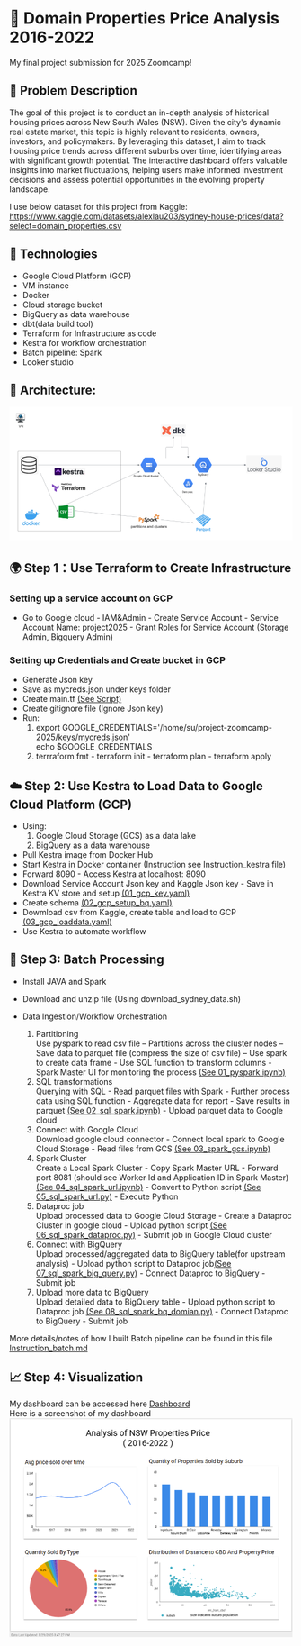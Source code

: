 # 🚀 Domain Properties Price Analysis 2016-2022
My final project submission for 2025 Zoomcamp!
## 📝 Problem Description
The goal of this project is to conduct an in-depth analysis of historical housing prices across New South Wales (NSW). Given the city's dynamic real estate market, this topic is highly relevant to residents, owners, investors, and policymakers. By leveraging this dataset, I aim to track housing price trends across different suburbs over time, identifying areas with significant growth potential. The interactive dashboard offers valuable insights into market fluctuations, helping users make informed investment decisions and assess potential opportunities in the evolving property landscape.

I use below dataset for this project from Kaggle:<br>
    https://www.kaggle.com/datasets/alexlau203/sydney-house-prices/data?select=domain_properties.csv

## 🔧 Technologies

* Google Cloud Platform (GCP)
* VM instance
* Docker
* Cloud storage bucket 
* BigQuery as data warehouse
* dbt(data build tool)
* Terraform for Infrastructure as code
* Kestra for workflow orchestration
* Batch pipeline: Spark
* Looker studio

## 🧱 Architecture:
![Architecture](architecture.png)

## 🌍 Step 1：Use Terraform to Create Infrastructure
### Setting up a service account on GCP
* Go to Google cloud - IAM&Admin - Create Service Account - Service Account Name: project2025 - Grant Roles for Service Account (Storage Admin, Bigquery Admin)
### Setting up Credentials and Create bucket in GCP
* Generate Json key 
* Save as mycreds.json under keys folder
* Create main.tf [(See Script)](https://github.com/Alisasu3/project-zoomcamp-2025/blob/main/Terraform/main.tf) 
* Create gitignore file (Ignore Json key) 
* Run:
    1. export GOOGLE_CREDENTIALS='/home/su/project-zoomcamp-2025/keys/mycreds.json'<br>echo $GOOGLE_CREDENTIALS  
    2. terrraform fmt - terraform init - terraform plan - terraform apply

## ☁️ Step 2: Use Kestra to Load Data to Google Cloud Platform (GCP) 
* Using: 
    1. Google Cloud Storage (GCS) as a data lake 
    2. BigQuery as a data warehouse
* Pull Kestra image from Docker Hub
* Start Kestra in Docker container (Instruction see Instruction_kestra file)
* Forward 8090 - Access Kestra at localhost: 8090
* Download Service Account Json key and Kaggle Json key - Save in Kestra KV store and setup [(01_gcp_key.yaml)](https://github.com/Alisasu3/project-zoomcamp-2025/blob/main/Kestra/01_gcp_key.yaml)
* Create schema [(02_gcp_setup_bq.yaml)](https://github.com/Alisasu3/project-zoomcamp-2025/blob/main/Kestra/02_gcp_setup_bq.yaml)
* Dowmload csv from Kaggle, create table and load to GCP [(03_gcp_loaddata.yaml)](https://github.com/Alisasu3/project-zoomcamp-2025/blob/main/Kestra/03_gcp_loaddata.yaml) 
* Use Kestra to automate workflow 

## 🔄 Step 3: Batch Processing
* Install JAVA and Spark 
* Download and unzip file (Using download_sydney_data.sh)
* Data Ingestion/Workflow Orchestration 

    1. Partitioning<br>
    Use pyspark to read csv file – Partitions across the cluster nodes – Save data to parquet file (compress the size of csv file) – Use spark to create data frame - Use SQL function to transform columns - Spark Master UI for monitoring the process [(See 01_pyspark.ipynb)](https://github.com/Alisasu3/project-zoomcamp-2025/blob/main/Batch/code/01_pyspark.ipynb)
    2. SQL transformations<br>
    Querying with SQL - Read parquet files with Spark - Further process data using SQL function - Aggregate data for report - Save results in parquet [(See 02_sql_spark.ipynb)](https://github.com/Alisasu3/project-zoomcamp-2025/blob/main/Batch/code/02_sql_spark.ipynb) - Upload parquet data to Google cloud
    3. Connect with Google Cloud<br>
    Download google cloud connector - Connect local spark to Google Cloud Storage - Read files from GCS [(See 03_spark_gcs.ipynb)](https://github.com/Alisasu3/project-zoomcamp-2025/blob/main/Batch/code/03_spark_gcs.ipynb)
    4. Spark Cluster<br>
    Create a Local Spark Cluster - Copy Spark Master URL - Forward port 8081 (should see Worker Id and Application ID in Spark Master) [(See 04_sql_spark_url.ipynb)](https://github.com/Alisasu3/project-zoomcamp-2025/blob/main/Batch/code/04_sql_spark_url.ipynb) - Convert to Python script [(See 05_sql_spark_url.py)](https://github.com/Alisasu3/project-zoomcamp-2025/blob/main/Batch/code/05_sql_spark_url.py) - Execute Python
    5. Dataproc job<br>
    Upload processed data to Google Cloud Storage - Create a Dataproc Cluster in google cloud - Upload python script [(See 06_sql_spark_dataproc.py)](https://github.com/Alisasu3/project-zoomcamp-2025/blob/main/Batch/code/06_sql_spark_dataproc.py)  - Submit job in Google Cloud cluster
    6. Connect with BigQuery<br>
    Upload processed/aggregated data to BigQuery table(for upstream analysis) - Upload python script to Dataproc job[(See 07_sql_spark_big_query.py)](https://github.com/Alisasu3/project-zoomcamp-2025/blob/main/Batch/code/07_sql_spark_big_query.py) - Connect Dataproc to BigQuery - Submit job
    7. Upload more data to BigQuery<br>
    Upload detailed data to BigQuery table - Upload python script to Dataproc job [(See 08_sql_spark_bq_domian.py)](https://github.com/Alisasu3/project-zoomcamp-2025/blob/main/Batch/code/08_sql_spark_bq_domain.py) - Connect Dataproc to BigQuery - Submit job<br>

More details/notes of how I built Batch pipeline can be found in this file [Instruction_batch.md](https://github.com/Alisasu3/project-zoomcamp-2025/blob/main/Batch/code/Instruction_batch.md)
## 📈 Step 4: Visualization
My dashboard can be accessed here [Dashboard](https://lookerstudio.google.com/s/tvuljM4rBm8)<br>
Here is a screenshot of my dashboard
![dashboard](dashboard.png)



